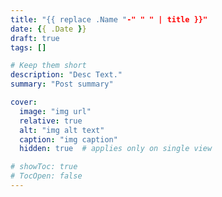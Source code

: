 ```yaml
---
title: "{{ replace .Name "-" " " | title }}"
date: {{ .Date }}
draft: true
tags: []

# Keep them short
description: "Desc Text."
summary: "Post summary"

cover:
  image: "img url"
  relative: true
  alt: "img alt text"
  caption: "img caption"
  hidden: true  # applies only on single view

# showToc: true
# TocOpen: false
---
```


